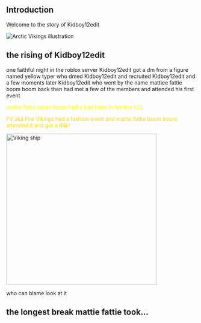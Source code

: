 <section id="introduction" class="active">
  <h2>Introduction</h2>
  <p>Welcome to the story of Kidboy12edit </p>
  <img src="https://cdn.discordapp.com/attachments/1349427999568691271/1407171427534241893/Screenshot_20250819_031605.jpg?ex=68a52204&is=68a3d084&hm=b4968bb603b6912c316db075295557bc6337867f9e6963e8f3f609e16275c7f6" alt="Arctic Vikings illustration">
</section>


<section id="the rising of Kidboy12edit" class="active">
<h2>the rising of Kidboy12edit</h2>
<p>one faithful night in the roblox server Kidboy12edit got a dm from a figure named yellow typer who dmed Kidboy12edit and recruited Kidboy12edit and a few moments later Kidboy12edit who went by the name mattiee fattie boom boom back then had met a few of the members and attended his first event</p>

<p style="color: yellow;"> mattie fattie boom boom had a bad taste in fashion LOL</p>


<p style="color: #FFD700;">FV aka Fire Vikings had a fashion event and mattie fattie boom boom attended it and got a 8😭!</p>

<img src="https://cdn.discordapp.com/attachments/1349427999568691271/1407175947702108180/Screenshot_20250819_033427.jpg?ex=68a52639&is=68a3d4b9&hm=069ccd5e3ab66136d8753e32a8138cb1f5637b22ff218369e5a6fdbd5453982f" alt="Viking ship" width="400">
<p>who can blame look at it</p>
</section>

<section id="the true reason why he is brought up" class="active">
<h2>the longest break mattie fattie took...</h2>
